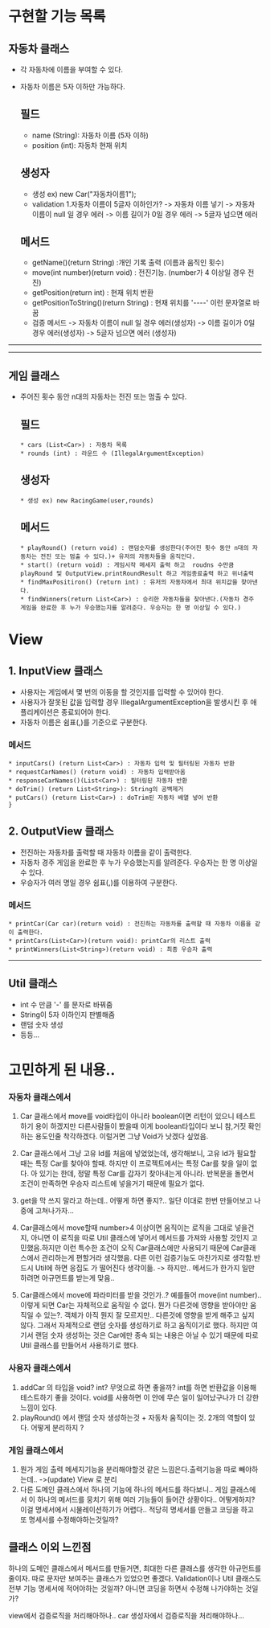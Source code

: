 # 구현할 기능 목록

## 자동차 클래스
* 각 자동차에 이름을 부여할 수 있다. 
* 자동차 이름은 5자 이하만 가능하다.

  ## 필드 
  

     * name (String): 자동차 이름 (5자 이하)
     * position (int): 자동차 현재 위치

  ## 생성자
    * 생성 ex) new Car("자동차이름1");
    * validation
      1.자동차 이름이 5글자 이하인가? -> 자동차 이름 넣기
        -> 자동차 이름이 null 일 경우 에러
        -> 이름 길이가 0일 경우 에러
        -> 5글자 넘으면 에러 

  ## 메서드
    * getName()(return String) :개인 기록 출력 (이름과 움직인 횟수)
    * move(int number)(return void) : 전진기능. (number가 4 이상일 경우 전진)
    * getPosition(return int) : 현재 위치 반환
    * getPositionToString()(return String) : 현재 위치를 '----' 이런 문자열로 바꿈
    * 검증 메서드
        -> 자동차 이름이 null 일 경우 에러(생성자)
        -> 이름 길이가 0일 경우 에러(생성자)
        -> 5글자 넘으면 에러 (생성자)
        
----
---
## 게임 클래스

* 주어진 횟수 동안 n대의 자동차는 전진 또는 멈출 수 있다.

  ## 필드
      * cars (List<Car>) : 자동차 목록
      * rounds (int) : 라운드 수 (IllegalArgumentException)

  ## 생성자
      * 생성 ex) new RacingGame(user,rounds)

  ## 메서드
      * playRound() (return void) : 랜덤숫자를 생성한다(주어진 횟수 동안 n대의 자동차는 전진 또는 멈출 수 있다.)+ 유저의 자동차들을 움직인다.
      * start() (return void) : 게임시작 메세지 출력 하고  roudns 수만큼 playRound 및 OutputView.printRoundResult 하고 게임종료출력 하고 위너출력
      * findMaxPositiron() (return int) : 유저의 자동차에서 최대 위치값을 찾아낸다.
      * findWinners(return List<Car>) : 승리한 자동차들을 찾아낸다.(자동차 경주 게임을 완료한 후 누가 우승했는지를 알려준다. 우승자는 한 명 이상일 수 있다.)

# View
## 1. InputView 클래스
* 사용자는 게임에서 몇 번의 이동을 할 것인지를 입력할 수 있어야 한다.
* 사용자가 잘못된 값을 입력할 경우 IllegalArgumentException을 발생시킨 후 애플리케이션은 종료되어야 한다.
* 자동차 이름은 쉼표(,)를 기준으로 구분한다.

  
### 메서드
    * inputCars() (return List<Car>) : 자동차 입력 및 필터링된 자동차 반환
    * requestCarNames() (return void) : 자동차 입력받아옴
    * responseCarNames()(List<Car>) : 필터링된 자동차 반환
    * doTrim() (return List<String>): String의 공백제거
    * putCars() (return List<Car>) : doTrim된 자동차 배열 넣어 반환
    }
## 2. OutputView 클래스
* 전진하는 자동차를 출력할 때 자동차 이름을 같이 출력한다.
* 자동차 경주 게임을 완료한 후 누가 우승했는지를 알려준다. 우승자는 한 명 이상일 수 있다.
* 우승자가 여러 명일 경우 쉼표(,)를 이용하여 구분한다.
### 메서드
    * printCar(Car car)(return void) : 전진하는 자동차를 출력할 때 자동차 이름을 같이 출력한다.
    * printCars(List<Car>)(return void): printCar의 리스트 출력
    * printWinners(List<String>)(return void) : 최종 우승자 출력


----
## Util 클래스
  
* int 수 만큼 '-' 를 문자로 바꿔줌
* String이 5자 이하인지 판별해줌
* 랜덤 숫자 생성 
* 등등...

# 고민하게 된 내용..
### 자동차 클래스에서
1. Car 클래스에서
move를 void타입이 아니라 boolean이면 리턴이 있으니 테스트하기 용이 하겠지만 
 다른사람들이 봤을때 이게 boolean타입이다 보니  참,거짓 확인하는 용도인줄 착각하겠다. 이럴거면 그냥 Void가 낫겠다 싶었음.

2. Car 클래스에서  그냥 고유 Id를 처음에 넣었었는데, 생각해보니, 고유 Id가 필요할때는 특정 Car를 찾아야 할때. 하지만 이 프로젝트에서는 특정 Car를 찾을 일이 없다. 아 있기는 한데, 정말 특정 Car를 갑자기 찾아내는게 아니라. 반복문을 돌면서 조건이 만족하면 우승자 리스트에 넣을거기 때문에 필요가 없다.
3. get을 막 쓰지 말라고 하는데.. 어떻게 하면 좋지?.. 일단 이대로 한번 만들어보고 나중에 고쳐나가자...
4. Car클래스에서 move할때 number>4 이상이면 움직이는 로직을 그대로 넣을건지, 아니면 이 로직을 따로 Util 클래스에 넣어서 메서드를 가져와 사용할 것인지 고민했음.하지만 이런 특수한 조건이 오직 Car클래스에만 사용되기 때문에 Car클래스에서 관리하는게 편할거라 생각했음. 다른 이런 검증기능도 마찬가지로 생각함.반드시 Util에 하면 응집도 가 떨어진다 생각이듦.  -> 하지만.. 메서드가 한가지 일만 하려면 아규먼트를 받는게 맞음..
5. Car클래스에서 move에 파라미터를 받을 것인가..? 예를들어 move(int number).. 이렇게 되면 Car는 자체적으로 움직일 수 없다. 뭔가 다른것에 영향을 받아야만 움직일 수 있는?. 객체가 아직 뭔지 잘 모르지만.. 다른것에 영향을 받게 해주고 싶지 않다. 그래서 자체적으로 랜덤 숫자를 생성하기로 하고 움직이기로 했다. 하지만 여기서 랜덤 숫자 생성하는 것은 Car에만 종속 되는 내용은 아닐 수 있기 때문에 따로 Util 클래스를 만들어서 사용하기로 했다.

### 사용자 클래스에서
1. addCar 의 타입을 void? int? 무엇으로 하면 좋을까? int를 하면 반환값을 이용해 테스트하기 좋을 것이다. void를 사용하면 이 안에 무슨 일이 일어났구나가 더 강한 느낌이 있다.
2. playRound() 에서 랜덤 숫자 생성하는것  + 자동차 움직이는 것. 2개의 역할이 있다. 어떻게 분리하지 ?

### 게임 클래스에서
1. 뭔가 게임 출력 메세지기능을 분리해야할것 같은 느낌은다.출력기능을 따로 빼야하는데.. ->(update) View 로 분리
2. 다른 도메인 클래스에서 하나의 기능에 하나의 메서드를 하다보니..  게임 클래스에서 이 하나의 메서드를 뭉치기 위해 여러 기능들이 들어간 상황이다.. 어떻게하지? 이걸 명세서에서 시물레이션하기가 어렵다.. 적당히 명세서를 만들고 코딩을 하고 또 명세서를 수정해야하는것일까?
## 클래스 이외 느낀점
하나의 도메인 클래스에서 메서드를 만들거면, 최대한 다른 클래스를 생각한 아규먼트를 줄이자.
따로 문자만 보여주는 클래스가 있었으면 좋겠다.
Validation이나 Util 클래스도 전부 기능 명세서에 적어야하는 것일까? 아니면 코딩을 하면서 수정해 나가야하는 것일가?

view에서 검증로직을 처리해아하나.. car 생성자에서 검증로직을 처리해야하나...